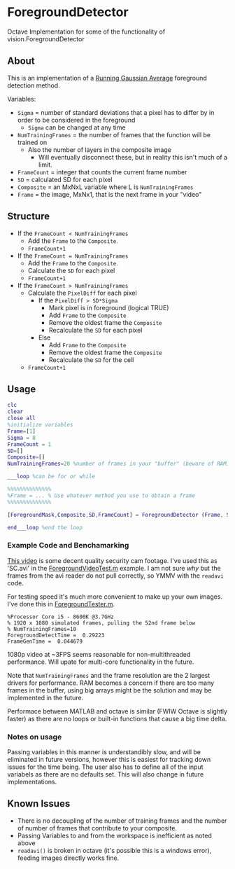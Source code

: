 # ForegroundDetector
Octave Implementation for some of the functionality of vision.ForegroundDetector

## About
This is an implementation of a [Running Gaussian Average](https://en.wikipedia.org/wiki/Foreground_detection#Running_Gaussian_average) foreground detection method. 

Variables:

* `Sigma` = number of standard deviations that a pixel has to differ by in order to be considered in the foreground
  * `Sigma` can be changed at any time
* `NumTrainingFrames` = the number of frames that the function will be trained on 
  * Also the number of layers in the composite image
    * Will eventually disconnect these, but in reality this isn't much of a limit.
* `FrameCount` = integer that counts the current frame number
* `SD` = calculated SD for each pixel
* `Composite` = an MxNxL variable where L is `NumTrainingFrames`
* `Frame` = the image, MxNx1, that is the next frame in your "video"

## Structure

- If the `FrameCount < NumTrainingFrames`
  - Add the `Frame` to the `Composite`.
  - `FrameCount+1`
- If the `FrameCount = NumTrainingFrames`
  - Add the `Frame` to the `Composite`.
  - Calculate the `SD` for each pixel
  - `FrameCount+1`
- If the `FrameCount > NumTrainingFrames`
  - Calculate the `PixelDiff` for each pixel
    - If the `PixelDiff > SD*Sigma`
      - Mark pixel is in foreground (logical TRUE)
      - Add `Frame` to the `Composite`
      - Remove the oldest frame the `Composite`
      - Recalculate the `SD` for each pixel
    - Else
      - Add `Frame` to the `Composite`
      - Remove the oldest frame the `Composite`
      - Recalculate the `SD` for the cell
  - `FrameCount+1`


## Usage

```Matlab
clc
clear
close all
%initialize variables
Frame=[1]
Sigma = 8
FrameCount = 1
SD=[]
Composite=[] 
NumTrainingFrames=20 %number of frames in your "buffer" (beware of RAM)

___loop %can be for or while

%%%%%%%%%%%%%%
%Frame = ... % Use whatever method you use to obtain a frame
%%%%%%%%%%%%%%

[ForegroundMask,Composite,SD,FrameCount] = ForegroundDetector (Frame, Sigma, Composite, SD, FrameCount, NumTrainingFrames)

end___loop %end the loop

```

### Example Code and Benchamarking
[This video](https://www.youtube.com/watch?v=4i_GFrlaStQ) is some decent quality security cam footage. I've used this as 'SC.avi' in the [ForegroundVideoTest.m](ForegroundVideoTest.m) example. I am not sure *why* but the frames from the avi reader do not pull correctly, so YMMV with the `readavi` code. 

For testing speed it's much more convenient to make up your own images. I've done this in [ForegroundTester.m](ForegroundTester.m).

```
%Processor Core i5 - 8600K @3.7GHz
% 1920 x 1080 simulated frames, pulling the 52nd frame below
% NumTrainingFrames=10
ForegroundDetectTime =  0.29223
FrameGenTime =  0.044679
```
1080p video at ~3FPS seems reasonable for non-multithreaded performance. Will upate for multi-core functionality in the future.

Note that `NumTrainingFrames` and the frame resolution are the 2 largest drivers for performance. RAM becomes a concern if there are too many frames in the buffer, using big arrays might be the solution and may be implemented in the future.

Performace between MATLAB and octave is similar (FWIW Octave is slightly faster) as there are no loops or built-in functions that cause a big time delta.

### Notes on usage

Passing variables in this manner is understandibly slow, and will be eliminated in future versions, however this is easiest for tracking down issues for the time being. The user also has to define all of the input variabels as there are no defaults set. This will also change in future implementations.

## Known Issues

- There is no decoupling of the number of training frames and the number of number of frames that contribute to your composite.
- Passing Variables to and from the workspace is inefficient as noted above
- `readavi()` is broken in octave (it's possible this is a windows error), feeding images directly works fine.
